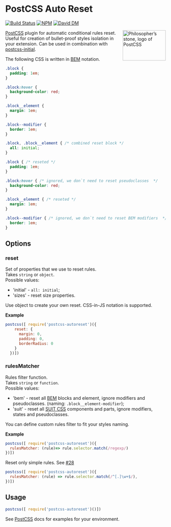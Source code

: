 # PostCSS Auto Reset

[![Build Status][ci-img]][ci] [![NPM][npm-img]][npm] [![David DM][david-img]][david]

<img align="right" width="135" height="95"
     title="Philosopher’s stone, logo of PostCSS"
     src="http://postcss.github.io/postcss/logo-leftp.png">

[PostCSS] plugin for automatic conditional rules reset. Useful for creation of
bullet-proof styles isolation in your extension. Can be used in combination with
[postcss-initial][initial].


[PostCSS]:    https://github.com/postcss/postcss
[ci-img]:     https://travis-ci.org/maximkoretskiy/postcss-autoreset.svg
[ci]:         https://travis-ci.org/maximkoretskiy/postcss-autoreset
[npm-img]:    https://badge.fury.io/js/postcss-autoreset.svg
[npm]:        https://www.npmjs.com/package/postcss-autoreset
[david-img]:  https://david-dm.org/maximkoretskiy/postcss-autoreset.svg
[david]:      https://david-dm.org/maximkoretskiy/postcss-autoreset
[initial]:    https://github.com/maximkoretskiy/postcss-initial

The following CSS is written in [BEM](https://en.bem.info/) notation.

```css
.block {
  padding: 1em;
}

.block:hover {
  background-color: red;
}

.block__element {
  margin: 1em;
}

.block--modifier {
  border: 1em;
}

```

```css
.block, .block__element { /* combined reset block */
  all: initial;
}

.block { /* reseted */
  padding: 1em;
}

.block:hover { /* ignored, we don`t need to reset pseudoclasses  */
  background-color: red;
}

.block__element { /* reseted */
  margin: 1em;
}

.block--modifier { /* ignored, we don`t need to reset BEM modifiers  */
  border: 1em;
}
```

## Options

### reset
Set of properties that we use to reset rules.  
Takes `string` or `object`.  
Possible values:
 - 'initial' - `all: initial`;
 - 'sizes' - reset size properties.

Use object to create your own reset. CSS-in-JS notation is supported.

**Example**
```js
postcss([ require('postcss-autoreset')({
    reset: {
      margin: 0,
      padding: 0,
      borderRadius: 0
    }
  })])
```



### rulesMatcher
Rules filter function.  
Takes `string` or `function`.  
Possible values:
 - 'bem' - reset all [BEM](https://en.bem.info/) blocks and element, ignore modifiers and pseudoclasses. (naming: `.block__element-modifier`);
 - 'suit' - reset all [SUIT CSS](https://suitcss.github.io/) components and parts, ignore modifiers, states and pseudoclasses.

You can define custom rules filter to fit your styles naming.  

**Example**

```js
postcss([ require('postcss-autoreset')({
  rulesMatcher: (rule)=> rule.selector.match(/regexp/)
})])
```

Reset only simple rules. See [#28](https://github.com/maximkoretskiy/postcss-autoreset/issues/28)
```js
postcss([ require('postcss-autoreset')({
  rulesMatcher: (rule) => rule.selector.match(/^[.]\w+$/),
})])
```


## Usage

```js
postcss([ require('postcss-autoreset')()])
```

See [PostCSS] docs for examples for your environment.
